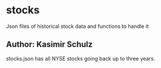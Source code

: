 # stocks
Json files of historical stock data and functions to handle it

## Author: Kasimir Schulz

stocks.json has all NYSE stocks going back up to three years.

